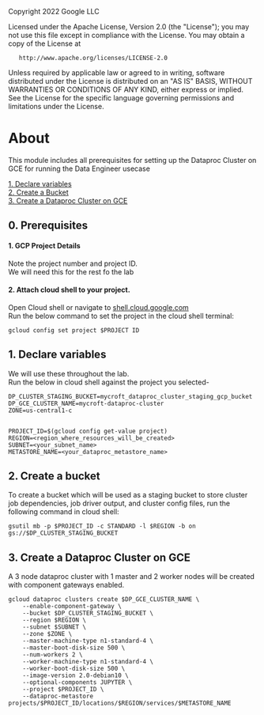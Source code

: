 <!---->
  Copyright 2022 Google LLC
 
  Licensed under the Apache License, Version 2.0 (the "License");
  you may not use this file except in compliance with the License.
  You may obtain a copy of the License at
 
       http://www.apache.org/licenses/LICENSE-2.0
 
  Unless required by applicable law or agreed to in writing, software
  distributed under the License is distributed on an "AS IS" BASIS,
  WITHOUT WARRANTIES OR CONDITIONS OF ANY KIND, either express or implied.
  See the License for the specific language governing permissions and
  limitations under the License.
 <!---->

# About

This module includes all prerequisites for setting up the Dataproc Cluster on GCE for running the Data Engineer usecase<br>

[1. Declare variables](05-dataproc-cluster-creation-cloud-shell.md#1-declare-variables)<br>
[2. Create a Bucket](05-dataproc-cluster-creation-cloud-shell.md#2-create-a-bucket)<br>
[3. Create a Dataproc Cluster on GCE](05-dataproc-cluster-creation-cloud-shell.md#3-create-a-dataproc-cluster-on-gce)<br>

                                   
## 0. Prerequisites 

#### 1. GCP Project Details
Note the project number and project ID. <br>
We will need this for the rest fo the lab

#### 2. Attach cloud shell to your project.
Open Cloud shell or navigate to [shell.cloud.google.com](https://shell.cloud.google.com) <br>
Run the below command to set the project in the cloud shell terminal:

```
gcloud config set project $PROJECT ID

```

## 1. Declare variables 

We will use these throughout the lab. <br>
Run the below in cloud shell against the project you selected-

```
DP_CLUSTER_STAGING_BUCKET=mycroft_dataproc_cluster_staging_gcp_bucket
DP_GCE_CLUSTER_NAME=mycroft-dataproc-cluster
ZONE=us-central1-c


PROJECT_ID=$(gcloud config get-value project)
REGION=<region_where_resources_will_be_created>
SUBNET=<your_subnet_name>
METASTORE_NAME=<your_dataproc_metastore_name>
```

## 2. Create a bucket

To create a bucket which will be used as a staging bucket to store cluster job dependencies, job driver output, and cluster config files, run the following command in cloud shell:<br>

```
gsutil mb -p $PROJECT_ID -c STANDARD -l $REGION -b on gs://$DP_CLUSTER_STAGING_BUCKET
```

## 3. Create a Dataproc Cluster on GCE

A 3 node dataproc cluster with 1 master and 2 worker nodes will be created with component gateways enabled.

```
gcloud dataproc clusters create $DP_GCE_CLUSTER_NAME \
    --enable-component-gateway \
    --bucket $DP_CLUSTER_STAGING_BUCKET \
    --region $REGION \
    --subnet $SUBNET \
    --zone $ZONE \
    --master-machine-type n1-standard-4 \
    --master-boot-disk-size 500 \
    --num-workers 2 \
    --worker-machine-type n1-standard-4 \
    --worker-boot-disk-size 500 \
    --image-version 2.0-debian10 \
    --optional-components JUPYTER \
    --project $PROJECT_ID \
    --dataproc-metastore projects/$PROJECT_ID/locations/$REGION/services/$METASTORE_NAME
```

